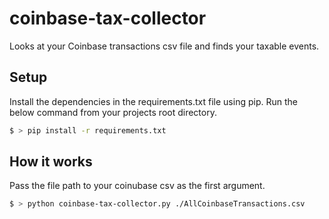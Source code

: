 # coinbase-tax-collector
Looks at your Coinbase transactions csv file and finds your taxable events.

## Setup
Install the dependencies in the requirements.txt file using pip. Run the below command from your projects root directory.
```sh
$ > pip install -r requirements.txt
```

## How it works

Pass the file path to your coinubase csv as the first argument.
```sh
$ > python coinbase-tax-collector.py ./AllCoinbaseTransactions.csv
```
